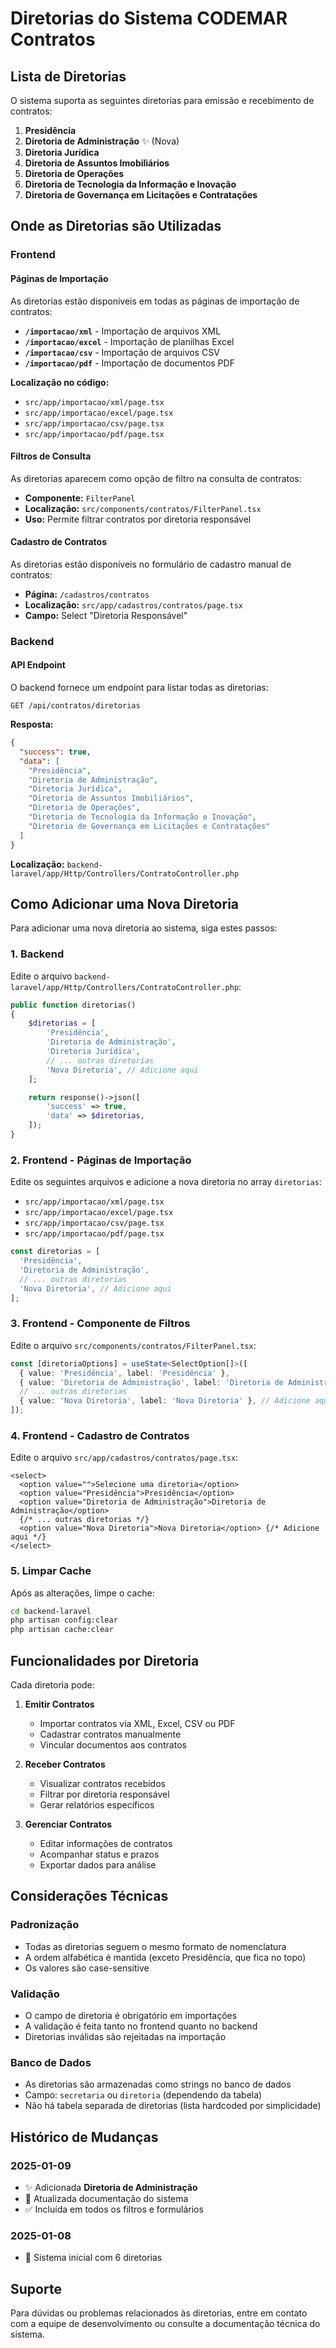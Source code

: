 # Diretorias do Sistema CODEMAR Contratos

## Lista de Diretorias

O sistema suporta as seguintes diretorias para emissão e recebimento de contratos:

1. **Presidência**
2. **Diretoria de Administração** ✨ (Nova)
3. **Diretoria Jurídica**
4. **Diretoria de Assuntos Imobiliários**
5. **Diretoria de Operações**
6. **Diretoria de Tecnologia da Informação e Inovação**
7. **Diretoria de Governança em Licitações e Contratações**

## Onde as Diretorias são Utilizadas

### Frontend

#### Páginas de Importação
As diretorias estão disponíveis em todas as páginas de importação de contratos:

- **`/importacao/xml`** - Importação de arquivos XML
- **`/importacao/excel`** - Importação de planilhas Excel
- **`/importacao/csv`** - Importação de arquivos CSV
- **`/importacao/pdf`** - Importação de documentos PDF

**Localização no código:**
- `src/app/importacao/xml/page.tsx`
- `src/app/importacao/excel/page.tsx`
- `src/app/importacao/csv/page.tsx`
- `src/app/importacao/pdf/page.tsx`

#### Filtros de Consulta
As diretorias aparecem como opção de filtro na consulta de contratos:

- **Componente:** `FilterPanel`
- **Localização:** `src/components/contratos/FilterPanel.tsx`
- **Uso:** Permite filtrar contratos por diretoria responsável

#### Cadastro de Contratos
As diretorias estão disponíveis no formulário de cadastro manual de contratos:

- **Página:** `/cadastros/contratos`
- **Localização:** `src/app/cadastros/contratos/page.tsx`
- **Campo:** Select "Diretoria Responsável"

### Backend

#### API Endpoint
O backend fornece um endpoint para listar todas as diretorias:

```
GET /api/contratos/diretorias
```

**Resposta:**
```json
{
  "success": true,
  "data": [
    "Presidência",
    "Diretoria de Administração",
    "Diretoria Jurídica",
    "Diretoria de Assuntos Imobiliários",
    "Diretoria de Operações",
    "Diretoria de Tecnologia da Informação e Inovação",
    "Diretoria de Governança em Licitações e Contratações"
  ]
}
```

**Localização:** `backend-laravel/app/Http/Controllers/ContratoController.php`

## Como Adicionar uma Nova Diretoria

Para adicionar uma nova diretoria ao sistema, siga estes passos:

### 1. Backend
Edite o arquivo `backend-laravel/app/Http/Controllers/ContratoController.php`:

```php
public function diretorias()
{
    $diretorias = [
        'Presidência',
        'Diretoria de Administração',
        'Diretoria Jurídica',
        // ... outras diretorias
        'Nova Diretoria', // Adicione aqui
    ];

    return response()->json([
        'success' => true,
        'data' => $diretorias,
    ]);
}
```

### 2. Frontend - Páginas de Importação
Edite os seguintes arquivos e adicione a nova diretoria no array `diretorias`:

- `src/app/importacao/xml/page.tsx`
- `src/app/importacao/excel/page.tsx`
- `src/app/importacao/csv/page.tsx`
- `src/app/importacao/pdf/page.tsx`

```typescript
const diretorias = [
  'Presidência',
  'Diretoria de Administração',
  // ... outras diretorias
  'Nova Diretoria', // Adicione aqui
];
```

### 3. Frontend - Componente de Filtros
Edite o arquivo `src/components/contratos/FilterPanel.tsx`:

```typescript
const [diretoriaOptions] = useState<SelectOption[]>([
  { value: 'Presidência', label: 'Presidência' },
  { value: 'Diretoria de Administração', label: 'Diretoria de Administração' },
  // ... outras diretorias
  { value: 'Nova Diretoria', label: 'Nova Diretoria' }, // Adicione aqui
]);
```

### 4. Frontend - Cadastro de Contratos
Edite o arquivo `src/app/cadastros/contratos/page.tsx`:

```tsx
<select>
  <option value="">Selecione uma diretoria</option>
  <option value="Presidência">Presidência</option>
  <option value="Diretoria de Administração">Diretoria de Administração</option>
  {/* ... outras diretorias */}
  <option value="Nova Diretoria">Nova Diretoria</option> {/* Adicione aqui */}
</select>
```

### 5. Limpar Cache
Após as alterações, limpe o cache:

```bash
cd backend-laravel
php artisan config:clear
php artisan cache:clear
```

## Funcionalidades por Diretoria

Cada diretoria pode:

1. **Emitir Contratos**
   - Importar contratos via XML, Excel, CSV ou PDF
   - Cadastrar contratos manualmente
   - Vincular documentos aos contratos

2. **Receber Contratos**
   - Visualizar contratos recebidos
   - Filtrar por diretoria responsável
   - Gerar relatórios específicos

3. **Gerenciar Contratos**
   - Editar informações de contratos
   - Acompanhar status e prazos
   - Exportar dados para análise

## Considerações Técnicas

### Padronização
- Todas as diretorias seguem o mesmo formato de nomenclatura
- A ordem alfabética é mantida (exceto Presidência, que fica no topo)
- Os valores são case-sensitive

### Validação
- O campo de diretoria é obrigatório em importações
- A validação é feita tanto no frontend quanto no backend
- Diretorias inválidas são rejeitadas na importação

### Banco de Dados
- As diretorias são armazenadas como strings no banco de dados
- Campo: `secretaria` ou `diretoria` (dependendo da tabela)
- Não há tabela separada de diretorias (lista hardcoded por simplicidade)

## Histórico de Mudanças

### 2025-01-09
- ✨ Adicionada **Diretoria de Administração**
- 📝 Atualizada documentação do sistema
- ✅ Incluída em todos os filtros e formulários

### 2025-01-08
- 🎉 Sistema inicial com 6 diretorias

## Suporte

Para dúvidas ou problemas relacionados às diretorias, entre em contato com a equipe de desenvolvimento ou consulte a documentação técnica do sistema.

